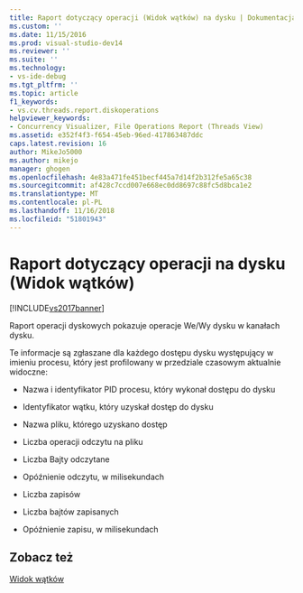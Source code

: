 ```yaml
---
title: Raport dotyczący operacji (Widok wątków) na dysku | Dokumentacja firmy Microsoft
ms.custom: ''
ms.date: 11/15/2016
ms.prod: visual-studio-dev14
ms.reviewer: ''
ms.suite: ''
ms.technology:
- vs-ide-debug
ms.tgt_pltfrm: ''
ms.topic: article
f1_keywords:
- vs.cv.threads.report.diskoperations
helpviewer_keywords:
- Concurrency Visualizer, File Operations Report (Threads View)
ms.assetid: e352f4f3-f654-45eb-96ed-417863487ddc
caps.latest.revision: 16
author: MikeJo5000
ms.author: mikejo
manager: ghogen
ms.openlocfilehash: 4e83a471fe451becf445a7d14f2b312fe5a65c38
ms.sourcegitcommit: af428c7ccd007e668ec0dd8697c88fc5d8bca1e2
ms.translationtype: MT
ms.contentlocale: pl-PL
ms.lasthandoff: 11/16/2018
ms.locfileid: "51801943"
---
```

# <a name="disk-operations-report-threads-view"></a>Raport dotyczący operacji na dysku (Widok wątków)
[!INCLUDE[vs2017banner](../includes/vs2017banner.md)]

Raport operacji dyskowych pokazuje operacje We/Wy dysku w kanałach dysku.  
  
 Te informacje są zgłaszane dla każdego dostępu dysku występujący w imieniu procesu, który jest profilowany w przedziale czasowym aktualnie widoczne:  
  
-   Nazwa i identyfikator PID procesu, który wykonał dostępu do dysku  
  
-   Identyfikator wątku, który uzyskał dostęp do dysku  
  
-   Nazwa pliku, którego uzyskano dostęp  
  
-   Liczba operacji odczytu na pliku  
  
-   Liczba Bajty odczytane  
  
-   Opóźnienie odczytu, w milisekundach  
  
-   Liczba zapisów  
  
-   Liczba bajtów zapisanych  
  
-   Opóźnienie zapisu, w milisekundach  
  
## <a name="see-also"></a>Zobacz też  
 [Widok wątków](../profiling/threads-view-parallel-performance.md)



